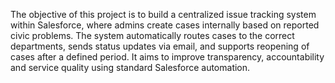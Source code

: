 The objective of this project is to build a centralized issue tracking system within
Salesforce, where admins create cases internally based on reported civic
problems. The system automatically routes cases to the correct departments,
sends status updates via email, and supports reopening of cases after a defined
period. It aims to improve transparency, accountability and service quality using
standard Salesforce automation.
